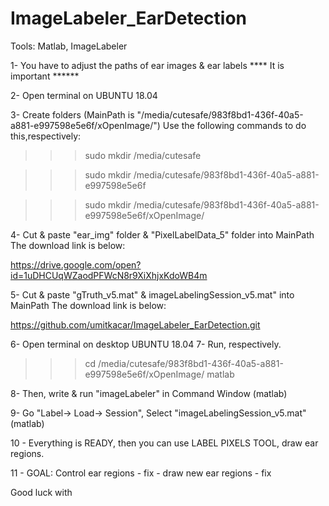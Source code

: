 # ImageLabeler_EarDetection

Tools: Matlab, ImageLabeler

1- You have to adjust the paths of ear images & ear labels **** It is important ****** 

2- Open terminal on UBUNTU 18.04

3- Create folders (MainPath is "/media/cutesafe/983f8bd1-436f-40a5-a881-e997598e5e6f/xOpenImage/")
Use the following commands to do this,respectively:

>>> sudo mkdir /media/cutesafe

>>> sudo mkdir /media/cutesafe/983f8bd1-436f-40a5-a881-e997598e5e6f

>>> sudo mkdir /media/cutesafe/983f8bd1-436f-40a5-a881-e997598e5e6f/xOpenImage/

4- Cut & paste "ear_img" folder & "PixelLabelData_5" folder into MainPath
The download link is below:

https://drive.google.com/open?id=1uDHCUqWZaodPFWcN8r9XiXhjxKdoWB4m


5- Cut & paste "gTruth_v5.mat" & imageLabelingSession_v5.mat" into MainPath
The download link is below:

https://github.com/umitkacar/ImageLabeler_EarDetection.git

6- Open terminal on desktop UBUNTU 18.04 
7- Run, respectively.

>>> cd /media/cutesafe/983f8bd1-436f-40a5-a881-e997598e5e6f/xOpenImage/
>>> matlab

8- Then, write & run "imageLabeler" in Command Window (matlab)

9- Go "Label-> Load-> Session", Select "imageLabelingSession_v5.mat" (matlab)

10 - Everything is READY, then you can use LABEL PIXELS TOOL, draw ear regions.

11 - GOAL: Control ear regions - fix - draw new ear regions - fix

Good luck with

